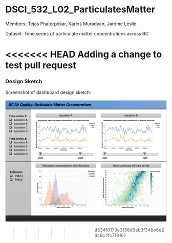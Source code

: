 # DSCI_532_L02_ParticulatesMatter

Members: Tejas Phaterpekar, Karlos Muradyan, Jarome Leslie

Dataset: Time series of particulate matter concentrations across BC

<<<<<<< HEAD
Adding a change to test pull request
=======







### Design Sketch

Screenshot of dashboard design sketch:

![img](img/Draft_dashboard_design_sketch.png)
>>>>>>> d534f0179e3156d9ab3f34be6e2dc8c4fc7f8161
